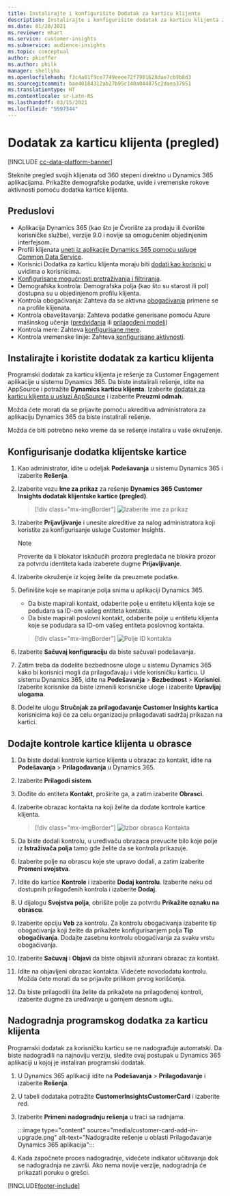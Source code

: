 ```yaml
---
title: Instalirajte i konfigurišite Dodatak za karticu klijenta
description: Instalirajte i konfigurišite dodatak za karticu klijenta za Dynamics 365 Customer Insights.
ms.date: 01/20/2021
ms.reviewer: mhart
ms.service: customer-insights
ms.subservice: audience-insights
ms.topic: conceptual
author: pkieffer
ms.author: philk
manager: shellyha
ms.openlocfilehash: f3c4a01f9ce7749eeee72f7901620dae7cb9b8d3
ms.sourcegitcommit: bae40184312ab27b95c140a044875c2daea37951
ms.translationtype: HT
ms.contentlocale: sr-Latn-RS
ms.lasthandoff: 03/15/2021
ms.locfileid: "5597344"
---
```

# <a name="customer-card-add-in-preview"></a>Dodatak za karticu klijenta (pregled)

[!INCLUDE [cc-data-platform-banner](../includes/cc-data-platform-banner.md)]

Steknite pregled svojih klijenata od 360 stepeni direktno u Dynamics 365 aplikacijama. Prikažite demografske podatke, uvide i vremenske rokove aktivnosti pomoću dodatka kartice klijenta.

## <a name="prerequisites"></a>Preduslovi

- Aplikacija Dynamics 365 (kao što je Čvorište za prodaju ili čvorište korisničke službe), verzije 9.0 i novije sa omogućenim objedinjenim interfejsom.
- Profili klijenata [uneti iz aplikacije Dynamics 365 pomoću usluge Common Data Service](connect-power-query.md).
- Korisnici Dodatka za karticu klijenta moraju biti [dodati kao korisnici](permissions.md) u uvidima o korisnicima.
- [Konfigurisane mogućnosti pretraživanja i filtriranja](search-filter-index.md).
- Demografska kontrola: Demografska polja (kao što su starost ili pol) dostupna su u objedinjenom profilu klijenta.
- Kontrola obogaćivanja: Zahteva da se aktivna [obogaćivanja](enrichment-hub.md) primene se na profile klijenata.
- Kontrola obaveštavanja: Zahteva podatke generisane pomoću Azure mašinskog učenja ([predviđanja](predictions.md) ili [prilagođeni modeli](custom-models.md))
- Kontrola mere: Zahteva [konfigurisane mere](measures.md).
- Kontrola vremenske linije: Zahteva[ konfigurisane aktivnosti](activities.md).

## <a name="install-the-customer-card-add-in"></a>Instalirajte i koristite dodatak za karticu klijenta

Programski dodatak za karticu klijenta je rešenje za Customer Engagement aplikacije u sistemu Dynamics 365. Da biste instalirali rešenje, idite na AppSource i potražite **Dynamics karticu klijenta**. Izaberite [dodatak za karticu klijenta u usluzi AppSource](https://appsource.microsoft.com/product/dynamics-365/mscrm.dynamics_365_customer_insights_customer_card_addin?tab=Overview) i izaberite **Preuzmi odmah**.

Možda ćete morati da se prijavite pomoću akreditiva administratora za aplikaciju Dynamics 365 da biste instalirali rešenje.

Možda će biti potrebno neko vreme da se rešenje instalira u vaše okruženje.

## <a name="configure-the-customer-card-add-in"></a>Konfigurisanje dodatka klijentske kartice

1. Kao administrator, idite u odeljak **Podešavanja** u sistemu Dynamics 365 i izaberite **Rešenja**.

1. Izaberite vezu **Ime za prikaz** za rešenje **Dynamics 365 Customer Insights dodatak klijentske kartice (pregled)**.

   > [!div class="mx-imgBorder"]
   > ![Izaberite ime za prikaz](media/select-display-name.png "Izaberite ime za prikaz")

1. Izaberite **Prijavljivanje** i unesite akreditive za nalog administratora koji koristite za konfigurisanje usluge Customer Insights.

   > [!NOTE]
   > Proverite da li blokator iskačućih prozora pregledača ne blokira prozor za potvrdu identiteta kada izaberete dugme **Prijavljivanje**.

1. Izaberite okruženje iz kojeg želite da preuzmete podatke.

1. Definišite koje se mapiranje polja snima u aplikaciji Dynamics 365.
   - Da biste mapirali kontakt, odaberite polje u entitetu klijenta koje se podudara sa ID-om vašeg entiteta kontakta.
   - Da biste mapirali poslovni kontakt, odaberite polje u entitetu klijenta koje se podudara sa ID-om vašeg entiteta poslovnog kontakta.

   > [!div class="mx-imgBorder"]
   > ![Polje ID kontakta](media/contact-id-field.png "Polje ID kontakta")

1. Izaberite **Sačuvaj konfiguraciju** da biste sačuvali podešavanja.

1. Zatim treba da dodelite bezbednosne uloge u sistemu Dynamics 365 kako bi korisnici mogli da prilagođavaju i vide korisničku karticu. U sistemu Dynamics 365, idite na **Podešavanja** > **Bezbednost** > **Korisnici**. Izaberite korisnike da biste izmenili korisničke uloge i izaberite **Upravljaj ulogama**.

1. Dodelite ulogu **Stručnjak za prilagođavanje Customer Insights kartica** korisnicima koji će za celu organizaciju prilagođavati sadržaj prikazan na kartici.

## <a name="add-customer-card-controls-to-forms"></a>Dodajte kontrole kartice klijenta u obrasce
  
1. Da biste dodali kontrole kartice klijenta u obrazac za kontakt, idite na **Podešavanja** > **Prilagođavanja** u Dynamics 365.

1. Izaberite **Prilagodi sistem**.

1. Dođite do entiteta **Kontakt**, proširite ga, a zatim izaberite **Obrasci**.

1. Izaberite obrazac kontakta na koji želite da dodate kontrole kartice klijenta.

    > [!div class="mx-imgBorder"]
    > ![Izbor obrasca Kontakta](media/contact-active-forms.png "Izbor obrasca Kontakta")

1. Da biste dodali kontrolu, u uređivaču obrazaca prevucite bilo koje polje iz **Istraživača polja** tamo gde želite da se kontrola prikazuje.

1. Izaberite polje na obrascu koje ste upravo dodali, a zatim izaberite **Promeni svojstva**.

1. Idite do kartice **Kontrole** i izaberite **Dodaj kontrolu**. Izaberite neku od dostupnih prilagođenih kontrola i izaberite **Dodaj**.

1. U dijalogu **Svojstva polja**, obrišite polje za potvrdu **Prikažite oznaku na obrascu**.

1. Izaberite opciju **Veb** za kontrolu. Za kontrolu obogaćivanja izaberite tip obogaćivanja koji želite da prikažete konfigurisanjem polja **Tip obogaćivanja**. Dodajte zasebnu kontrolu obogaćivanja za svaku vrstu obogaćivanja.

1. Izaberite **Sačuvaj** i **Objavi** da biste objavili ažurirani obrazac za kontakt.

1. Idite na objavljeni obrazac kontakta. Videćete novododatu kontrolu. Možda ćete morati da se prijavite prilikom prvog korišćenja.

1. Da biste prilagodili šta želite da prikažete na prilagođenoj kontroli, izaberite dugme za uređivanje u gornjem desnom uglu.

## <a name="upgrade-customer-card-add-in"></a>Nadogradnja programskog dodatka za karticu klijenta
Programski dodatak za korisničku karticu se ne nadograđuje automatski. Da biste nadogradili na najnoviju verziju, sledite ovaj postupak u Dynamics 365 aplikaciji u kojoj je instaliran programski dodatak.

1. U Dynamics 365 aplikaciji idite na **Podešavanja** > **Prilagođavanje** i izaberite **Rešenja**.

1. U tabeli dodataka potražite **CustomerInsightsCustomerCard** i izaberite red.

1. Izaberite **Primeni nadogradnju rešenja** u traci sa radnjama.

   :::image type="content" source="media/customer-card-add-in-upgrade.png" alt-text="Nadogradite rešenje u oblasti Prilagođavanje Dynamics 365 aplikacija":::

1. Kada započnete proces nadogradnje, videćete indikator učitavanja dok se nadogradnja ne završi. Ako nema novije verzije, nadogradnja će prikazati poruku o grešci.


[!INCLUDE[footer-include](../includes/footer-banner.md)]